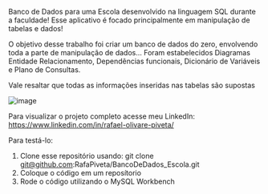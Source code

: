Banco de Dados para uma Escola desenvolvido na linguagem SQL durante a faculdade! 
Esse aplicativo é focado principalmente em manipulação de tabelas e dados!

O objetivo desse trabalho foi criar um banco de dados do zero, envolvendo toda a parte de manipulação de dados...
Foram estabelecidos Diagramas Entidade Relacionamento, Dependências funcionais, Dicionário de Variáveis e Plano de Consultas.

Vale resaltar que todas as informações inseridas nas tabelas são supostas

![image](https://github.com/RafaPiveta/BancoDeDados_Escola/assets/105398921/0b656c70-f2e5-4727-9e53-f4fad9e6cd62)

Para visualizar o projeto completo acesse meu LinkedIn: https://www.linkedin.com/in/rafael-olivare-piveta/

Para testá-lo:

1. Clone esse repositório usando: git clone git@github.com:RafaPiveta/BancoDeDados_Escola.git
2. Coloque o código em um reposítorio
3. Rode o código utilizando o MySQL Workbench
